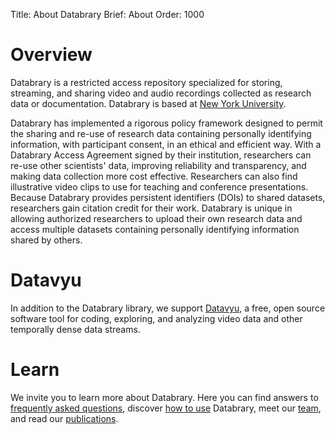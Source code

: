 Title: About Databrary
Brief: About
Order: 1000

# Overview

Databrary is a restricted access repository specialized for storing, streaming, and sharing video and audio recordings collected as research data or documentation.
Databrary is based at [New York University](http://www.nyu.edu).

Databrary has implemented a rigorous policy framework designed to permit the sharing and re-use of research data containing personally identifying information, with participant consent, in an ethical and efficient way. 
With a Databrary Access Agreement signed by their institution, researchers can re-use other scientists' data, improving reliability and transparency, and making data collection more cost effective. 
Researchers can also find illustrative video clips to use for teaching and conference presentations. 
Because Databrary provides persistent identifiers (DOIs) to shared datasets, researchers gain citation credit for their work. 
Databrary is unique in allowing authorized researchers to upload their own  research data and access multiple datasets containing personally identifying information shared by others.

# Datavyu

In addition to the Databrary library, we support [Datavyu](http://datavyu.org), a free, open source software tool for coding, exploring, and analyzing video data and other temporally dense data streams.

# Learn

We invite you to learn more about Databrary.
Here you can find answers to [frequently asked questions](|filename|resources/faq.md), discover [how to use](|filename|about/use-cases.md) Databrary, meet our [team](|filename|about/team.md), and read our [publications](|filename|about/publications.md).
